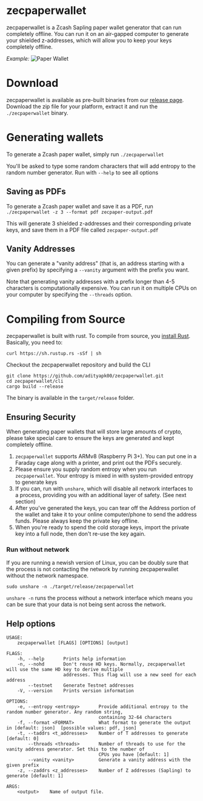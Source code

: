 # zecpaperwallet
zecpaperwallet is a Zcash Sapling paper wallet generator that can run completely offline. You can run it on an air-gapped computer to generate your shielded z-addresses, which will allow you to keep your keys completely offline. 

*Example:*
![Paper Wallet](docs/paperwallet.png?raw=true)

# Download
zecpaperwallet is available as pre-built binaries from our [release page](https://github.com/adityapk00/zecpaperwallet/releases). Download the zip file for your platform, extract it and run the `./zecpaperwallet` binary. 

# Generating wallets
To generate a Zcash paper wallet, simply run `./zecpaperwallet`

You'll be asked to type some random characters that will add entropy to the random number generator. Run with `--help` to see all options

## Saving as PDFs
To generate a Zcash paper wallet and save it as a PDF, run
`./zecpaperwallet -z 3 --format pdf zecpaper-output.pdf`

This will generate 3 shielded z-addresses and their corresponding private keys, and save them in a PDF file called `zecpaper-output.pdf`

## Vanity Addresses
You can generate a "vanity address" (that is, an address starting with a given prefix) by specifying a `--vanity` argument with the prefix you want. 

Note that generating vanity addresses with a prefix longer than 4-5 characters is computationally expensive. You can run it on multiple CPUs on your computer by specifying the `--threads` option. 

# Compiling from Source
zecpaperwallet is built with rust. To compile from source, you [install Rust](https://www.rust-lang.org/tools/install). Basically, you need to:
```
curl https://sh.rustup.rs -sSf | sh
```
Checkout the zecpaperwallet repository and build the CLI
```
git clone https://github.com/adityapk00/zecpaperwallet.git
cd zecpaperwallet/cli
cargo build --release
```

The binary is available in the `target/release` folder.

## Ensuring Security
When generating paper wallets that will store large amounts of crypto, please take special care to ensure the keys are generated and kept completely offline.
1. `zecpaperwallet` supports ARMv8 (Raspberry Pi 3+). You can put one in a Faraday cage along with a printer, and print out the PDFs securely.
2. Please ensure you supply random entropy when you run `zecpaperwallet`. Your entropy is mixed in with system-provided entropy to generate keys
3. If you can, run with `unshare`, which will disable all network interfaces to a process, providing you with an additional layer of safety. (See next section)
4. After you've generated the keys, you can tear off the Address portion of the wallet and take it to your online computer/phone to send the address funds. Please always keep the private key offline. 
5. When you're ready to spend the cold storage keys, import the private key into a full node, then don't re-use the key again. 

### Run without network
If you are running a newish version of Linux, you can be doubly sure that the process is not contacting the network by running zecpaperwallet without the network namespace.

```
sudo unshare -n ./target/release/zecpaperwallet
```
`unshare -n` runs the process without a network interface which means you can be sure that your data is not being sent across the network. 


## Help options
```
USAGE:
    zecpaperwallet [FLAGS] [OPTIONS] [output]

FLAGS:
    -h, --help       Prints help information
    -n, --nohd       Don't reuse HD keys. Normally, zecpaperwallet will use the same HD key to derive multiple
                     addresses. This flag will use a new seed for each address
        --testnet    Generate Testnet addresses
    -V, --version    Prints version information

OPTIONS:
    -e, --entropy <entropy>       Provide additional entropy to the random number generator. Any random string,
                                  containing 32-64 characters
    -f, --format <FORMAT>         What format to generate the output in [default: json]  [possible values: pdf, json]
    -t, --taddrs <t_addresses>    Number of T addresses to generate [default: 0]
        --threads <threads>       Number of threads to use for the vanity address generator. Set this to the number of
                                  CPUs you have [default: 1]
        --vanity <vanity>         Generate a vanity address with the given prefix
    -z, --zaddrs <z_addresses>    Number of Z addresses (Sapling) to generate [default: 1]

ARGS:
    <output>    Name of output file.
```
